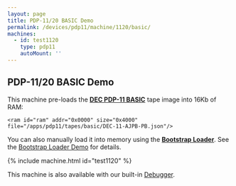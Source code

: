 ```yaml
---
layout: page
title: PDP-11/20 BASIC Demo
permalink: /devices/pdp11/machine/1120/basic/
machines:
  - id: test1120
    type: pdp11
    autoMount: ''
---
```


PDP-11/20 BASIC Demo
--------------------

This machine pre-loads the **[DEC PDP-11 BASIC](/apps/pdp11/tapes/basic/)** tape image into 16Kb of RAM:

	<ram id="ram" addr="0x0000" size="0x4000" file="/apps/pdp11/tapes/basic/DEC-11-AJPB-PB.json"/>

You can also manually load it into memory using the **[Bootstrap Loader](/apps/pdp11/boot/bootstrap/)**.
See the [Bootstrap Loader Demo](/devices/pdp11/machine/1120/bootstrap/) for details.

{% include machine.html id="test1120" %}

This machine is also available with our built-in [Debugger](debugger/).
